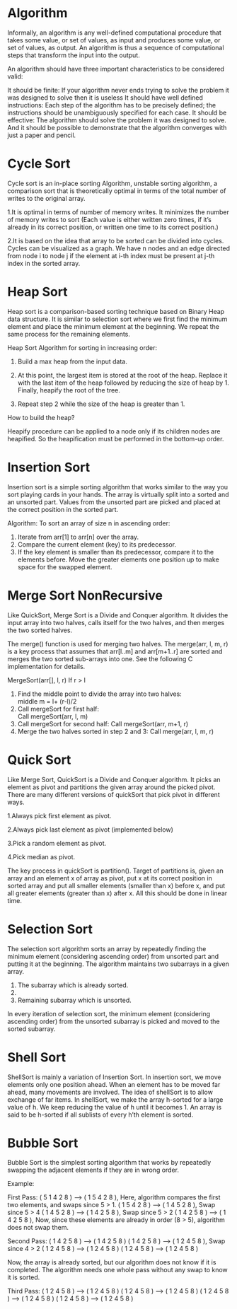 # Algorithm

Informally, an algorithm is any well-defined computational procedure that takes some value, or set of values, as input and produces some value, or set of values, as output. An algorithm is thus a sequence of computational steps that transform the input into the output.

An algorithm should have three important characteristics to be considered valid:

It should be finite: If your algorithm never ends trying to solve the problem it was designed to solve then it is useless
It should have well defined instructions: Each step of the algorithm has to be precisely defined; the instructions should be unambiguously specified for each case.
It should be effective: The algorithm should solve the problem it was designed to solve. And it should be possible to demonstrate that the algorithm converges with just a paper and pencil.




# Cycle Sort

Cycle sort is an in-place sorting Algorithm, unstable sorting algorithm, a comparison sort that is theoretically optimal in terms of the total number of writes to the original array. 

1.It is optimal in terms of number of memory writes. It minimizes the number of memory writes to sort (Each value is either written zero times, if it’s already in its correct position, or written one time to its correct position.)

2.It is based on the idea that array to be sorted can be divided into cycles. Cycles can be visualized as a graph. We have n nodes and an edge directed from node i to node j if the element at i-th index must be present at j-th index in the sorted array. 




# Heap Sort

Heap sort is a comparison-based sorting technique based on Binary Heap data structure. It is similar to selection sort where we first find the minimum element and place the minimum element at the beginning. We repeat the same process for the remaining elements.

Heap Sort Algorithm for sorting in increasing order: 

1. Build a max heap from the input data. 

2. At this point, the largest item is stored at the root of the heap. Replace it with the last item of the heap followed by reducing the size of heap by 1. Finally, heapify the root of the tree. 

3. Repeat step 2 while the size of the heap is greater than 1.

How to build the heap? 

Heapify procedure can be applied to a node only if its children nodes are heapified. So the heapification must be performed in the bottom-up order.




# Insertion Sort

Insertion sort is a simple sorting algorithm that works similar to the way you sort playing cards in your hands. The array is virtually split into a sorted and an unsorted part. Values from the unsorted part are picked and placed at the correct position in the sorted part.

Algorithm:
To sort an array of size n in ascending order:

1. Iterate from arr[1] to arr[n] over the array.
2. Compare the current element (key) to its predecessor.
3. If the key element is smaller than its predecessor, compare it to the elements before. Move the greater elements one position up to make space for the swapped element.




# Merge Sort NonRecursive
  Like QuickSort, Merge Sort is a Divide and Conquer algorithm. It divides the input array into two halves, calls itself for the two halves, and then merges the two sorted halves.
  
  The merge() function is used for merging two halves. The merge(arr, l, m, r) is a key process that assumes that arr[l..m] and arr[m+1..r] are sorted and merges the two sorted sub-arrays into one. See the following C implementation for details.

MergeSort(arr[], l,  r)
If r > l 
1. Find the middle point to divide the array into two halves:  
             middle m = l+ (r-l)/2
2. Call mergeSort for first half:   
             Call mergeSort(arr, l, m)
3. Call mergeSort for second half:
             Call mergeSort(arr, m+1, r)
4. Merge the two halves sorted in step 2 and 3:
             Call merge(arr, l, m, r)




# Quick Sort

Like Merge Sort, QuickSort is a Divide and Conquer algorithm. It picks an element as pivot and partitions the given array around the picked pivot. There are many different versions of quickSort that pick pivot in different ways. 

1.Always pick first element as pivot.

2.Always pick last element as pivot (implemented below)

3.Pick a random element as pivot.

4.Pick median as pivot.

The key process in quickSort is partition(). Target of partitions is, given an array and an element x of array as pivot, put x at its correct position in sorted array and put all smaller elements (smaller than x) before x, and put all greater elements (greater than x) after x. All this should be done in linear time.




# Selection Sort

The selection sort algorithm sorts an array by repeatedly finding the minimum element (considering ascending order) from unsorted part and putting it at the beginning. The algorithm maintains two subarrays in a given array.

1. The subarray which is already sorted. 
2. 
3. Remaining subarray which is unsorted.

In every iteration of selection sort, the minimum element (considering ascending order) from the unsorted subarray is picked and moved to the sorted subarray. 




# Shell Sort

ShellSort is mainly a variation of Insertion Sort. In insertion sort, we move elements only one position ahead. When an element has to be moved far ahead, many movements are involved. The idea of shellSort is to allow exchange of far items. In shellSort, we make the array h-sorted for a large value of h. We keep reducing the value of h until it becomes 1. An array is said to be h-sorted if all sublists of every h’th element is sorted.




# Bubble Sort

Bubble Sort is the simplest sorting algorithm that works by repeatedly swapping the adjacent elements if they are in wrong order.

Example:

First Pass: 
( 5 1 4 2 8 ) –> ( 1 5 4 2 8 ), Here, algorithm compares the first two elements, and swaps since 5 > 1. 
( 1 5 4 2 8 ) –>  ( 1 4 5 2 8 ), Swap since 5 > 4 
( 1 4 5 2 8 ) –>  ( 1 4 2 5 8 ), Swap since 5 > 2 
( 1 4 2 5 8 ) –> ( 1 4 2 5 8 ), Now, since these elements are already in order (8 > 5), algorithm does not swap them.

Second Pass: 
( 1 4 2 5 8 ) –> ( 1 4 2 5 8 ) 
( 1 4 2 5 8 ) –> ( 1 2 4 5 8 ), Swap since 4 > 2 
( 1 2 4 5 8 ) –> ( 1 2 4 5 8 ) 
( 1 2 4 5 8 ) –>  ( 1 2 4 5 8 ) 

Now, the array is already sorted, but our algorithm does not know if it is completed. The algorithm needs one whole pass without any swap to know it is sorted.

Third Pass: 
( 1 2 4 5 8 ) –> ( 1 2 4 5 8 ) 
( 1 2 4 5 8 ) –> ( 1 2 4 5 8 ) 
( 1 2 4 5 8 ) –> ( 1 2 4 5 8 ) 
( 1 2 4 5 8 ) –> ( 1 2 4 5 8 ) 
